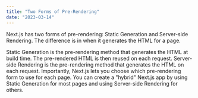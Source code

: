 ```yaml
---
title: "Two Forms of Pre-Rendering"
date: "2023-03-14"
---
```


Next.js has two forms of pre-rendering: Static Generation and Server-side Rendering. The difference is in when it generates the HTML for a page.

Static Generation is the pre-rendering method that generates the HTML at build time. The pre-rendered HTML is then reused on each request.
Server-side Rendering is the pre-rendering method that generates the HTML on each request.
Importantly, Next.js lets you choose which pre-rendering form to use for each page. You can create a "hybrid" Next.js app by using Static Generation for most pages and using Server-side Rendering for others.
